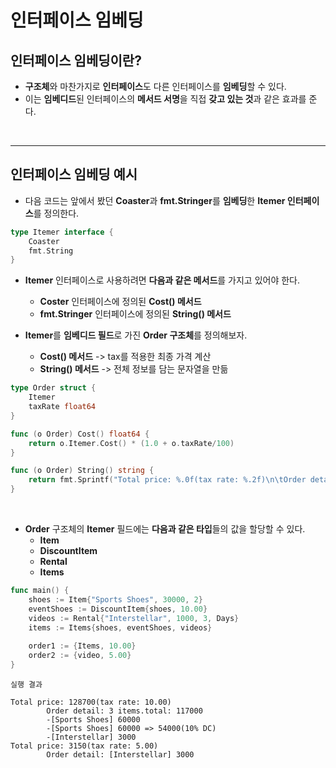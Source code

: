 # **인터페이스 임베딩**

## **인터페이스 임베딩이란?**
- **구조체**와 마찬가지로 **인터페이스**도 다른 인터페이스를 **임베딩**할 수 있다.
- 이는 **임베디드**된 인터페이스의 **메서드 서명**을 직접 **갖고 있는 것**과 같은 효과를 준다.

<br>

---
## **인터페이스 임베딩 예시**
- 다음 코드는 앞에서 봤던 **Coaster**과 **fmt.Stringer**를 **임베딩**한 **Itemer 인터페이스**를 정의한다.
~~~go
type Itemer interface {
    Coaster
    fmt.String
}
~~~
- **Itemer** 인터페이스로 사용하려면 **다음과 같은 메서드**를 가지고 있어야 한다.
    - **Coster** 인터페이스에 정의된 **Cost() 메서드**
    - **fmt.Stringer** 인터페이스에 정의된 **String() 메서드**

- **Itemer**를 **임베디드 필드**로 가진 **Order 구조체**를 정의해보자.
    - **Cost() 메서드** -> tax를 적용한 최종 가격 계산
    - **String() 메서드** -> 전체 정보를 담는 문자열을 만듦

~~~go
type Order struct {
    Itemer
    taxRate float64
}

func (o Order) Cost() float64 {
    return o.Itemer.Cost() * (1.0 + o.taxRate/100)
}

func (o Order) String() string {
    return fmt.Sprintf("Total price: %.0f(tax rate: %.2f)\n\tOrder detail: %s", o.Cost(), o.taxRate, o.Itemer.String())
}
~~~

<br>

- **Order** 구조체의 **Itemer** 필드에는 **다음과 같은 타입**들의 값을 할당할 수 있다.
    - **Item**
    - **DiscountItem**
    - **Rental**
    - **Items**

~~~go
func main() {
    shoes := Item{"Sports Shoes", 30000, 2}
	eventShoes := DiscountItem{shoes, 10.00}
	videos := Rental{"Interstellar", 1000, 3, Days}
    items := Items{shoes, eventShoes, videos}
    
    order1 := {Items, 10.00}
    order2 := {video, 5.00}
}
~~~
~~~
실행 결과

Total price: 128700(tax rate: 10.00)
        Order detail: 3 items.total: 117000
        -[Sports Shoes] 60000
        -[Sports Shoes] 60000 => 54000(10% DC)
        -[Interstellar] 3000
Total price: 3150(tax rate: 5.00)
        Order detail: [Interstellar] 3000
~~~